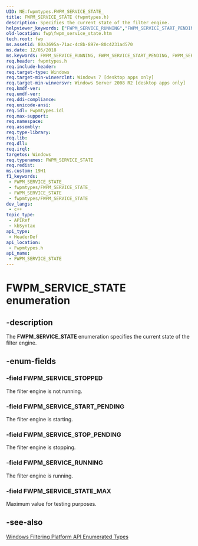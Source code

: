 ```yaml
---
UID: NE:fwpmtypes.FWPM_SERVICE_STATE_
title: FWPM_SERVICE_STATE (fwpmtypes.h)
description: Specifies the current state of the filter engine.
helpviewer_keywords: ["FWPM_SERVICE_RUNNING","FWPM_SERVICE_START_PENDING","FWPM_SERVICE_STATE","FWPM_SERVICE_STATE enumeration [Filtering]","FWPM_SERVICE_STATE_MAX","FWPM_SERVICE_STOPPED","FWPM_SERVICE_STOP_PENDING","fwp.fwpm_service_state","fwpmtypes/FWPM_SERVICE_RUNNING","fwpmtypes/FWPM_SERVICE_START_PENDING","fwpmtypes/FWPM_SERVICE_STATE","fwpmtypes/FWPM_SERVICE_STATE_MAX","fwpmtypes/FWPM_SERVICE_STOPPED","fwpmtypes/FWPM_SERVICE_STOP_PENDING"]
old-location: fwp\fwpm_service_state.htm
tech.root: fwp
ms.assetid: 80a3695a-71ac-4c8b-897e-80c4231ad570
ms.date: 12/05/2018
ms.keywords: FWPM_SERVICE_RUNNING, FWPM_SERVICE_START_PENDING, FWPM_SERVICE_STATE, FWPM_SERVICE_STATE enumeration [Filtering], FWPM_SERVICE_STATE_MAX, FWPM_SERVICE_STOPPED, FWPM_SERVICE_STOP_PENDING, fwp.fwpm_service_state, fwpmtypes/FWPM_SERVICE_RUNNING, fwpmtypes/FWPM_SERVICE_START_PENDING, fwpmtypes/FWPM_SERVICE_STATE, fwpmtypes/FWPM_SERVICE_STATE_MAX, fwpmtypes/FWPM_SERVICE_STOPPED, fwpmtypes/FWPM_SERVICE_STOP_PENDING
req.header: fwpmtypes.h
req.include-header: 
req.target-type: Windows
req.target-min-winverclnt: Windows 7 [desktop apps only]
req.target-min-winversvr: Windows Server 2008 R2 [desktop apps only]
req.kmdf-ver: 
req.umdf-ver: 
req.ddi-compliance: 
req.unicode-ansi: 
req.idl: Fwpmtypes.idl
req.max-support: 
req.namespace: 
req.assembly: 
req.type-library: 
req.lib: 
req.dll: 
req.irql: 
targetos: Windows
req.typenames: FWPM_SERVICE_STATE
req.redist: 
ms.custom: 19H1
f1_keywords:
 - FWPM_SERVICE_STATE_
 - fwpmtypes/FWPM_SERVICE_STATE_
 - FWPM_SERVICE_STATE
 - fwpmtypes/FWPM_SERVICE_STATE
dev_langs:
 - c++
topic_type:
 - APIRef
 - kbSyntax
api_type:
 - HeaderDef
api_location:
 - Fwpmtypes.h
api_name:
 - FWPM_SERVICE_STATE
---
```


# FWPM_SERVICE_STATE enumeration


## -description

The <b>FWPM_SERVICE_STATE</b> enumeration specifies the current state of the filter engine.

## -enum-fields

### -field FWPM_SERVICE_STOPPED

The filter engine is not running.

### -field FWPM_SERVICE_START_PENDING

The filter engine is starting.

### -field FWPM_SERVICE_STOP_PENDING

The filter engine is stopping.

### -field FWPM_SERVICE_RUNNING

The filter engine is running.

### -field FWPM_SERVICE_STATE_MAX

Maximum value for testing purposes.

## -see-also

<a href="https://docs.microsoft.com/windows/desktop/FWP/fwp-enums">Windows Filtering Platform API Enumerated Types</a>

